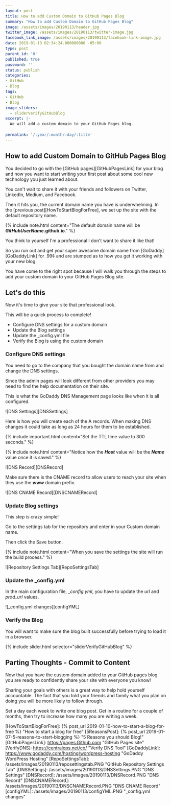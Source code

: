 ```yaml
---
layout: post
title: How to add Custom Domain to GitHub Pages Blog
summary: "How to add Custom Domain to GitHub Pages Blog"
image: /assets/images/20190113/header.jpg
twitter_image: /assets/images/20190113/twitter-image.jpg
facebook_link_image: /assets/images/20190113/facebook-link-image.jpg
date: 2019-01-13 02:34:24.000000000 -05:00
type: post
parent_id: '0'
published: true
password: ''
status: publish
categories:
- GitHub
- Blog
tags:
- GitHub
- Blog
image_sliders:
  - sliderVerifyGitHubBlog
excerpt: |-
  We will add a custom domain to your GitHub Pages blog.

permalink: '/:year/:month/:day/:title'
---
```


## How to add Custom Domain to GitHub Pages Blog

You decided to go with the [GitHub pages][GitHubPagesLink] for your blog and now you want to start writing your first post about some cool new technology you just learned about.

You can't wait to share it with your friends and followers on Twitter, LinkedIn, Medium, and Facebook.

Then it hits you, the current domain name you have is underwhelming. In the [previous post][HowToStartBlogForFree], we set up the site with the default repository name.

{% include note.html content="The default domain name will be <b><i>GitHubUserName</i>.github.io</b>." %}

You think to yourself I'm a professional I don't want to share it like that!

So you run out and get your super awesome domain name from [GoDaddy][GoDaddyLink] for .99¢ and are stumped as to how you get it working with your new blog.

You have come to the right spot because I will walk you through the steps to add your custom domain to your GitHub Pages Blog site.

## Let's do this

Now it's time to give your site that professional look.

This will be a quick process to complete!

- Configure DNS settings for a custom domain
- Update the Blog settings
- Update the _config.yml file
- Verify the Blog is using the custom domain

### Configure DNS settings

You need to go to the company that you bought the domain name from and change the DNS settings.

Since the admin pages will look different from other providers you may need to find the help documentation on their site.

This is what the GoDaddy DNS Management page looks like when it is all configured.

![DNS Settings][DNSSettings]

Here is how you will create each of the A records. When making DNS changes it could take as long as 24 hours for them to be established.

{% include important.html content="Set the TTL time value to 300 seconds." %}

{% include note.html content="Notice how the <b><i>Host</i></b> value will be the <b><i>Name</i></b> value once it is saved." %}

![DNS Record][DNSRecord]

Make sure there is the CNAME record to allow users to reach your site when they use the **_www_** domain prefix.

![DNS CNAME Record][DNSCNAMERecord]

### Update Blog settings

This step is crazy simple!

Go to the settings tab for the repository and enter in your Custom domain name.

Then click the Save button.

{% include note.html content="When you save the settings the site will run the build process." %}

![Repository Settings Tab][RepoSettingsTab]

### Update the _config.yml

In the main configuration file, __config.yml_, you have to update the *url* and *prod_url* values.

![_config.yml changes][configYML]

### Verify the Blog

You will want to make sure the blog built successfully before trying to load it in a browser.

{% include slider.html selector="sliderVerifyGitHubBlog" %}

## Parting Thoughts - Commit to Content

Now that you have the custom domain added to your GitHub pages blog you are ready to confidently share your site with everyone you know!

Sharing your goals with others is a great way to help hold yourself accountable. The fact that you told your friends and family what you plan on doing you will be more likely to follow through.

Set a day each week to write one blog post. Get in a routine for a couple of months, then try to increase how many you are writing a week.

[HowToStartBlogForFree]: {% post_url 2019-01-10-how-to-start-a-blog-for-free %}  "How to start a blog for free"
[5ReasonsPost]: {% post_url 2019-01-07-5-reasons-to-start-blogging %}  "5 Reasons you should Blog!"
[GitHubPagesLink]: https://pages.Github.com "GitHub Pages site"
[VerifyDNS]: https://centralops.net/co/ "Verify DNS Tool"
[GoDaddyLink]: https://www.godaddy.com/hosting/wordpress-hosting "GoDaddy WordPress Hosting"
[RepoSettingsTab]: /assets/images/20190113/reposettingstab.PNG "GitHub Repository Settings Tab"
[DNSSettings]: /assets/images/20190113/DNSSettings.PNG "DNS Settings"
[DNSRecord]: /assets/images/20190113/DNSRecord.PNG "DNS Record"
[DNSCNAMERecord]: /assets/images/20190113/DNSCNAMERecord.PNG "DNS CNAME Record"
[configYML]: /assets/images/20190113/configYML.PNG "_config.yml changes"